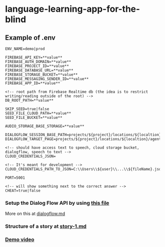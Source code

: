 # language-learning-app-for-the-blind

## Example of .env

````.env 
ENV_NAME=demo|prod

FIREBASE_API_KEY=**value**
FIREBASE_AUTH_DOMAIN=**value**
FIREBASE_PROJECT_ID=**value**
FIREBASE_DATABASE_URL=**value**
FIREBASE_STORAGE_BUCKET=**value**
FIREBASE_MESSAGING_SENDER_ID=**value**
FIREBASE_APP_ID=**value**

<!-- root path from Firebase Realtime db (the idea is to restrict writing/reading outside of the root) -->
DB_ROOT_PATH=**value**

SKIP_SEED=true|false
SEED_FILE_CLOUD_PATH=**value**
SEED_FILE_BUCKET=**value**

AUDIO_STORAGE_BASE_STORAGE=**value**

DIALOGFLOW_SESSION_BASE_PATH=projects/${project}/locations/${localtion}/agents/${agentId}/environments/${environmentId}
DIALOGFLOW_TARGET_PAGE=projects/${project}/locations/${localtion}/agents/${agentId}/flows/${flowId}/pages/${pageName}

<!-- should have access text to speech, cloud storage bucket, dialogflow, speech to text -->
CLOUD_CREDENTIALS_JSON=

<!-- It's meant for development -->
CLOUD_CREDENTIALS_PATH_TO_JSON=C:\\Users\\${user}\\...\\${fileName}.json

PORT=5001

<!-- will show something next to the correct answer -->
CHEAT=true|false
````

### Setup the Dialog Flow API by using [this file](./notes/dialog-flow/exported_flow_read-languages.json)

More on this at [dialogflow.md](./notes/dialog-flow/dialogflow.md)

### Structure of a story at [story-1.md](./notes/story-1.md)

### [Demo video](https://drive.google.com/file/d/13vfQTdL_l-1CA5UpNwOUYIT8KhQcNWNj/view?usp=sharing)

### 
